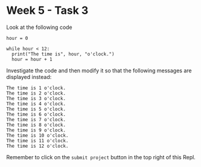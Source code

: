 # Week 5 - Task 3

Look at the following code

```python:
hour = 0

while hour < 12:
  print("The time is", hour, "o'clock.")
  hour = hour + 1
```

Investigate the code and then modify it so that the following messages are displayed instead:

```
The time is 1 o'clock.
The time is 2 o'clock.
The time is 3 o'clock.
The time is 4 o'clock.
The time is 5 o'clock.
The time is 6 o'clock.
The time is 7 o'clock.
The time is 8 o'clock.
The time is 9 o'clock.
The time is 10 o'clock.
The time is 11 o'clock.
The time is 12 o'clock.
```

Remember to click on the `submit project` button in the top right of this Repl.
